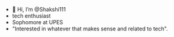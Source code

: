 - 👋 Hi, I’m @Shakshi111
- tech enthusiast
- Sophomore at UPES
- "Interested in whatever that makes sense and related to tech".
  

<!---
Shakshi111/Shakshi111 is a ✨ special ✨ repository because its `README.md` (this file) appears on your GitHub profile.
You can click the Preview link to take a look at your changes.
--->
